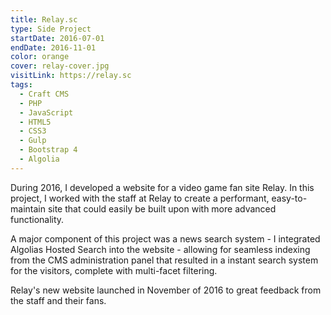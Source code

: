 ```yaml
---
title: Relay.sc
type: Side Project
startDate: 2016-07-01
endDate: 2016-11-01
color: orange
cover: relay-cover.jpg
visitLink: https://relay.sc
tags:
  - Craft CMS
  - PHP
  - JavaScript
  - HTML5
  - CSS3
  - Gulp
  - Bootstrap 4
  - Algolia
---
```

During 2016, I developed a website for a video game fan site Relay. In this project, I worked with the staff at Relay to create a performant, easy-to-maintain site that could easily be built upon with more advanced functionality.

A major component of this project was a news search system - I integrated Algolias Hosted Search into the website - allowing for seamless indexing from the CMS administration panel that resulted in a instant search system for the visitors, complete with multi-facet filtering.

Relay's new website launched in November of 2016 to great feedback from the staff and their fans.

